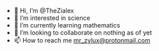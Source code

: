 - 👋 Hi, I’m @TheZialex
- 👀 I’m interested in science
- 🌱 I’m currently learning mathematics
- 💞️ I’m looking to collaborate on nothing as of yet
- 📫 How to reach me mr_zylux@protonmail.com

<!---
TheZialex/TheZialex is a ✨ special ✨ repository because its `README.md` (this file) appears on your GitHub profile.
You can click the Preview link to take a look at your changes.
--->
